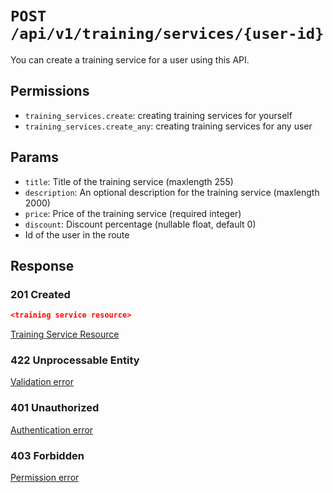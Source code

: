 # `POST /api/v1/training/services/{user-id}`
You can create a training service for a user using this API.


## Permissions

- `training_services.create`: creating training services for yourself
- `training_services.create_any`: creating training services for any user

## Params

- `title`: Title of the training service (maxlength 255)
- `description`: An optional description for the training service (maxlength 2000)
- `price`: Price of the training service (required integer)
- `discount`: Discount percentage (nullable float, default 0)
- Id of the user in the route

## Response

### 201 Created
```json
<training service resource>
```

[Training Service Resource](training_service_resource.md)

### 422 Unprocessable Entity
[Validation error](../../_globals/validation-errors.md)

### 401 Unauthorized
[Authentication error](../../_globals/authentication-errors.md)

### 403 Forbidden
[Permission error](../../_globals/permission-errors.md)
